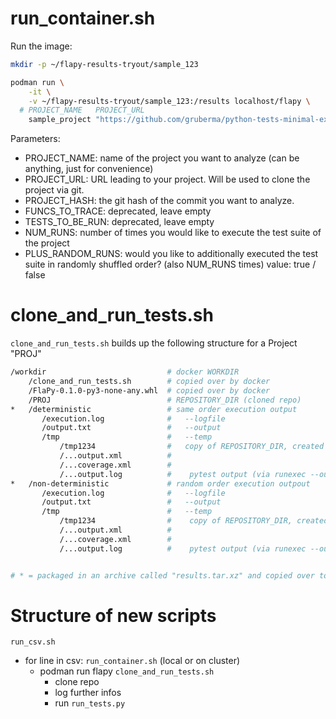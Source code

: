 # run_container.sh

Run the image:

```bash
mkdir -p ~/flapy-results-tryout/sample_123

podman run \
    -it \
    -v ~/flapy-results-tryout/sample_123:/results localhost/flapy \
  # PROJECT_NAME   PROJECT_URL                                                 PROJECT_HASH  FUNCS_TO_TRACE  TESTS_TO_BE_RUN  NUM_RUNS  PLUS_RANDOM_RUNS
    sample_project "https://github.com/gruberma/python-tests-minimal-examples" 4865a6a       ""              ""               2         true
```

Parameters:
* PROJECT_NAME: name of the project you want to analyze (can be anything, just for convenience)
* PROJECT_URL: URL leading to your project. Will be used to clone the project via git.
* PROJECT_HASH: the git hash of the commit you want to analyze.
* FUNCS_TO_TRACE: deprecated, leave empty
* TESTS_TO_BE_RUN: deprecated, leave empty
* NUM_RUNS: number of times you would like to execute the test suite of the project
* PLUS_RANDOM_RUNS: would you like to additionally executed the test suite in randomly shuffled order? (also NUM_RUNS times) value: true / false


# clone_and_run_tests.sh

`clone_and_run_tests.sh` builds up the following structure for a Project "PROJ"

```bash
/workdir                           # docker WORKDIR
    /clone_and_run_tests.sh        # copied over by docker
    /FlaPy-0.1.0-py3-none-any.whl  # copied over by docker
    /PROJ                          # REPOSITORY_DIR (cloned repo)
*   /deterministic                 # same order execution output
       /execution.log              #   --logfile
       /output.txt                 #   --output
       /tmp                        #   --temp
           /tmp1234                #   copy of REPOSITORY_DIR, created and deleted by analysis.py
           /...output.xml          #
           /...coverage.xml        #
           /...output.log          #    pytest output (via runexec --output)
*   /non-deterministic             # random order execution outpout
       /execution.log              #   --logfile
       /output.txt                 #   --output
       /tmp                        #   --temp
           /tmp1234                #    copy of REPOSITORY_DIR, created and deleted by analysis.py
           /...output.xml          #
           /...coverage.xml        #
           /...output.log          #    pytest output (via runexec --output)


# * = packaged in an archive called "results.tar.xz" and copied over to ITERATION_RESULTS_DIR
```

# Structure of new scripts

`run_csv.sh`
* for line in csv:
    `run_container.sh` (local or on cluster)
    * podman run flapy
        `clone_and_run_tests.sh`
        * clone repo
        * log further infos
        * run `run_tests.py`
